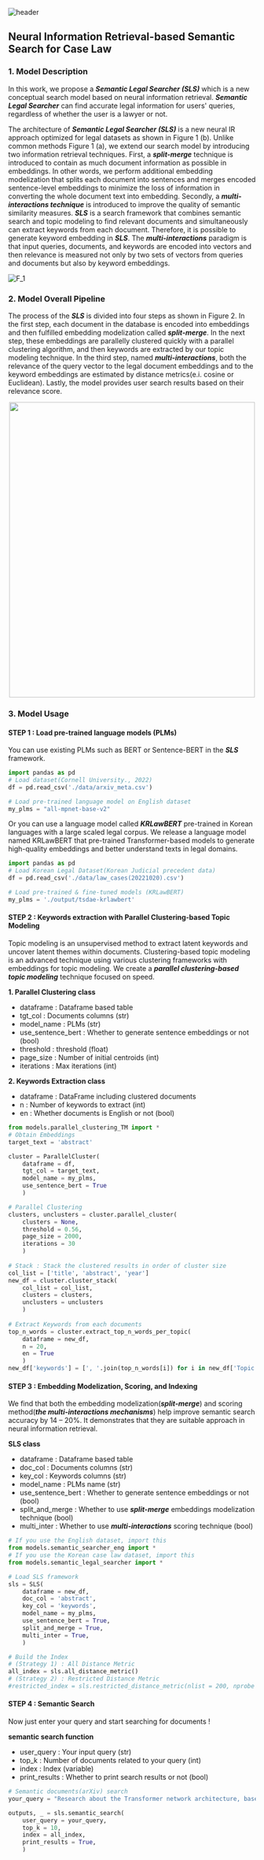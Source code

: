 ![header](https://capsule-render.vercel.app/api?type=wave&color=auto&height=300&section=header&text=Semantic%20Legal%20Searcher&fontSize=70)

## Neural Information Retrieval-based Semantic Search for Case Law
### 1. Model Description

 In this work, we propose a ***Semantic Legal Searcher (SLS)*** which is a new conceptual search model based on neural information retrieval. ***Semantic Legal Searcher*** can find accurate legal information for users' queries, regardless of whether the user is a lawyer or not. 
 
 The architecture of ***Semantic Legal Searcher (SLS)*** is a new neural IR approach optimized for legal datasets as shown in Figure 1 (b). Unlike common methods Figure 1 (a), we extend our search model by introducing two information retrieval techniques. First, a ***split-merge*** technique is introduced to contain as much document information as possible in embeddings. In other words, we perform additional embedding modelization that splits each document into sentences and merges encoded sentence-level embeddings to minimize the loss of information in converting the whole document text into embedding. Secondly, a ***multi-interactions technique*** is introduced to improve the quality of semantic similarity measures. ***SLS*** is a search framework that combines semantic search and topic modeling to find relevant documents and simultaneously can extract keywords from each document. Therefore, it is possible to generate keyword embedding in ***SLS***. The ***multi-interactions*** paradigm is that input queries, documents, and keywords are encoded into vectors and then relevance is measured not only by two sets of vectors from queries and documents but also by keyword embeddings.
 
![F_1](https://user-images.githubusercontent.com/105137667/206842983-1a5438d0-cd1c-4d77-991b-e63cacba4e66.jpg)

 ### 2. Model Overall Pipeline
 
 The process of the ***SLS*** is divided into four steps as shown in Figure 2. In the first step, each document in the database is encoded into embeddings and then fulfilled embedding modelization called ***split-merge***. In the next step, these embeddings are parallelly clustered quickly with a parallel clustering algorithm, and then keywords are extracted by our topic modeling technique. In the third step, named ***multi-interactions***, both the relevance of the query vector to the legal document embeddings and to the keyword embeddings are estimated by distance metrics(e.i. cosine or Euclidean). Lastly, the model provides user search results based on their relevance score. 

<p align="center"><img src="https://user-images.githubusercontent.com/105137667/206843022-300ada12-e43e-4af9-b3a1-cd4d08b45cb2.jpg" width="500" height="600"/></p>

### 3. Model Usage

#### STEP 1 : Load pre-trained language models (PLMs)
 
You can use existing PLMs such as BERT or Sentence-BERT in the ***SLS*** framework. 


```python
import pandas as pd
# Load dataset(Cornell University., 2022)
df = pd.read_csv('./data/arxiv_meta.csv')

# Load pre-trained language model on English dataset
my_plms = "all-mpnet-base-v2"
```

Or you can use a language model called ***KRLawBERT*** pre-trained in Korean languages with a large scaled legal corpus.	We release a language model named KRLawBERT that pre-trained Transformer-based models to generate high-quality embeddings and better understand texts in legal domains.


```python
import pandas as pd
# Load Korean Legal Dataset(Korean Judicial precedent data)
df = pd.read_csv('./data/law_cases(20221020).csv')

# Load pre-trained & fine-tuned models (KRLawBERT)
my_plms = './output/tsdae-krlawbert'
```

#### STEP 2 : Keywords extraction with Parallel Clustering-based Topic Modeling

Topic modeling is an unsupervised method to extract latent keywords and uncover latent themes within documents. Clustering-based topic modeling is an advanced technique using various clustering frameworks with embeddings for topic modeling. We create a ***parallel clustering-based topic modeling*** technique focused on speed.

**1. Parallel Clustering class**
 - dataframe : Dataframe based table
 - tgt_col : Documents columns (str)
 - model_name : PLMs (str)
 - use_sentence_bert : Whether to generate sentence embeddings or not (bool)
 - threshold : threshold (float)
 - page_size : Number of initial centroids (int)
 - iterations : Max iterations (int)

**2. Keywords Extraction class**
 - dataframe : DataFrame including clustered documents
 - n : Number of keywords to extract (int)
 - en : Whether documents is English or not (bool)
 

```python
from models.parallel_clustering_TM import *
# Obtain Embeddings
target_text = 'abstract'

cluster = ParallelCluster(
    dataframe = df,
    tgt_col = target_text,
    model_name = my_plms,
    use_sentence_bert = True
    )

# Parallel Clustering
clusters, unclusters = cluster.parallel_cluster(
    clusters = None,
    threshold = 0.56,
    page_size = 2000,
    iterations = 30
    )
    
# Stack : Stack the clustered results in order of cluster size
col_list = ['title', 'abstract', 'year']
new_df = cluster.cluster_stack(
    col_list = col_list,
    clusters = clusters,
    unclusters = unclusters
    )
    
# Extract Keywords from each documents
top_n_words = cluster.extract_top_n_words_per_topic(
    dataframe = new_df,
    n = 20,
    en = True
    )
new_df['keywords'] = [', '.join(top_n_words[i]) for i in new_df['Topic'].values]
```

#### STEP 3 : Embedding Modelization, Scoring, and Indexing

We find that both the embedding modelization(***split-merge***) and scoring method(***the multi-interactions mechanisms***) help improve semantic search accuracy by 14 – 20%. It demonstrates that they are suitable approach in neural information retrieval.

**SLS class**
 - dataframe : Dataframe based table
 - doc_col : Documents columns (str)
 - key_col : Keywords columns (str)
 - model_name : PLMs name (str)
 - use_sentence_bert : Whether to generate sentence embeddings or not (bool)
 - split_and_merge : Whether to use ***split-merge*** embeddings modelization technique (bool)
 - multi_inter : Whether to use ***multi-interactions*** scoring technique (bool)


```python
# If you use the English dataset, import this
from models.semantic_searcher_eng import *
# If you use the Korean case law dataset, import this
from models.semantic_legal_searcher import *

# Load SLS framework
sls = SLS(
    dataframe = new_df,
    doc_col = 'abstract',
    key_col = 'keywords',
    model_name = my_plms,
    use_sentence_bert = True,
    split_and_merge = True,
    multi_inter = True,
    )

# Build the Index
# (Strategy 1) : All Distance Metric
all_index = sls.all_distance_metric()
# (Strategy 2) : Restricted Distance Metric
#restricted_index = sls.restricted_distance_metric(nlist = 200, nprobe = 6)
```

#### STEP 4 : Semantic Search

Now just enter your query and start searching for documents !

**semantic search function**
 - user_query : Your input query (str)
 - top_k : Number of documents related to your query (int)
 - index : Index (variable)
 - print_results : Whether to print search results or not (bool)


```python
# Semantic documents(arXiv) search
your_query = "Research about the Transformer network architecture, based solely on attention mechanisms."

outputs, _ = sls.semantic_search(
    user_query = your_query,
    top_k = 10,
    index = all_index,
    print_results = True,
    )
```
